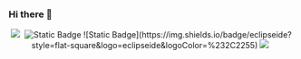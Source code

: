 ### Hi there 👋

<!--
**VVjD/VVJD** is a ✨ _special_ ✨ repository because its `README.md` (this file) appears on your GitHub profile.

Here are some ideas to get you started:

- 🔭 I’m currently working on ...
- 🌱 I’m currently learning ...
- 👯 I’m looking to collaborate on ...
- 🤔 I’m looking for help with ...
- 💬 Ask me about ...
- 📫 How to reach me: ...
- 😄 Pronouns: ...
- ⚡ Fun fact: ...
-->
<p align="center">
  <img src="https://img.shields.io/badge/Java-007396?style=flat-square&logo=Java&logoColor=white"/></a>&nbsp 
  <img alt="Static Badge" src="https://img.shields.io/badge/eclipseide?style=flat-square&logo=eclipseide&logoColor=white&labelColor=%232C2255">
  ![Static Badge](https://img.shields.io/badge/eclipseide?style=flat-square&logo=eclipseide&logoColor=%232C2255)
  <img src="https://img.shields.io/badge/:badgeContent?style=flat-square&logo=eclipseide&logoColor=%232C2255"></a>&nbsp   
</p>

